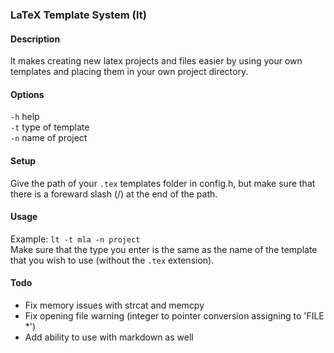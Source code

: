### LaTeX Template System (lt)

#### Description
lt makes creating new latex projects and files easier by using your own templates and placing them in your own project directory.

#### Options
<code>-h</code>  help<br>
<code>-t</code>  type of template<br>
<code>-n</code>  name of project<br>

#### Setup
Give the path of your <code>.tex</code> templates folder in config.h, but make sure that there is a foreward slash (/) at the end of the path.

#### Usage
Example: <code>lt -t mla -n project</code><br>
Make sure that the type you enter is the same as the name of the template that you wish to use (without the <code>.tex</code> extension).

#### Todo
* Fix memory issues with strcat and memcpy
* Fix opening file warning (integer to pointer conversion assigning to 'FILE \*')
* Add ability to use with markdown as well
